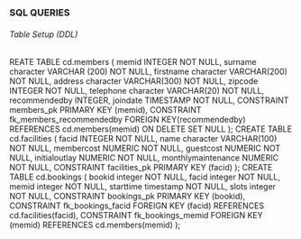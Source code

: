 ### SQL QUERIES


###### Table Setup (DDL)
REATE TABLE cd.members (
  memid INTEGER NOT NULL, 
  surname character VARCHAR (200) NOT NULL, 
  firstname character VARCHAR(200) NOT NULL, 
  address character VARCHAR(300) NOT NULL, 
  zipcode INTEGER NOT NULL, 
  telephone character VARCHAR(20) NOT NULL, 
  recommendedby INTEGER, 
  joindate TIMESTAMP NOT NULL, 
  CONSTRAINT members_pk PRIMARY KEY (memid), 
  CONSTRAINT fk_members_recommendedby FOREIGN KEY(recommendedby) REFERENCES cd.members(memid) ON DELETE SET NULL
);
CREATE TABLE cd.facilities (
  facid INTEGER NOT NULL, 
  name character VARCHAR(100) NOT NULL, 
  membercost NUMERIC NOT NULL, 
  guestcost NUMERIC NOT NULL, 
  initialoutlay NUMERIC NOT NULL, 
  monthlymaintenance NUMERIC NOT NULL, 
  CONSTRAINT facilities_pk PRIMARY KEY (facid)
);
CREATE TABLE cd.bookings (
  bookid integer NOT NULL, 
  facid integer NOT NULL, 
  memid integer NOT NULL, 
  starttime timestamp NOT NULL, 
  slots integer NOT NULL, 
  CONSTRAINT bookings_pk PRIMARY KEY (bookid), 
  CONSTRAINT fk_bookings_facid FOREIGN KEY (facid) REFERENCES cd.facilities(facid), 
  CONSTRAINT fk_bookings_memid FOREIGN KEY (memid) REFERENCES cd.members(memid)
);




